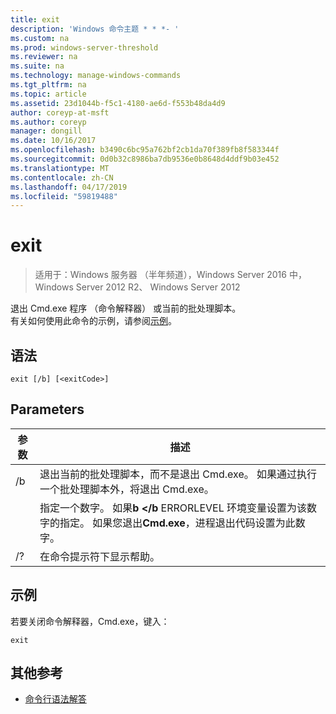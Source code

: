 ```yaml
---
title: exit
description: 'Windows 命令主题 * * *- '
ms.custom: na
ms.prod: windows-server-threshold
ms.reviewer: na
ms.suite: na
ms.technology: manage-windows-commands
ms.tgt_pltfrm: na
ms.topic: article
ms.assetid: 23d1044b-f5c1-4180-ae6d-f553b48da4d9
author: coreyp-at-msft
ms.author: coreyp
manager: dongill
ms.date: 10/16/2017
ms.openlocfilehash: b3490c6bc95a762bf2cb1da70f389fb8f583344f
ms.sourcegitcommit: 0d0b32c8986ba7db9536e0b8648d4ddf9b03e452
ms.translationtype: MT
ms.contentlocale: zh-CN
ms.lasthandoff: 04/17/2019
ms.locfileid: "59819488"
---
```

# <a name="exit"></a>exit

>适用于：Windows 服务器 （半年频道），Windows Server 2016 中，Windows Server 2012 R2、 Windows Server 2012

退出 Cmd.exe 程序 （命令解释器） 或当前的批处理脚本。  
有关如何使用此命令的示例，请参阅[示例](#BKMK_examples)。  
## <a name="syntax"></a>语法  
```  
exit [/b] [<exitCode>]  
```  
## <a name="parameters"></a>Parameters  
|参数|描述|  
|-------|--------|  
|/b|退出当前的批处理脚本，而不是退出 Cmd.exe。 如果通过执行一个批处理脚本外，将退出 Cmd.exe。|  
|<exitCode>|指定一个数字。 如果**b </b** ERRORLEVEL 环境变量设置为该数字的指定。 如果您退出**Cmd.exe**，进程退出代码设置为此数字。|  
|/?|在命令提示符下显示帮助。|  
## <a name="BKMK_examples"></a>示例  
若要关闭命令解释器，Cmd.exe，键入：  
```  
exit  
```  
## <a name="additional-references"></a>其他参考  
-   [命令行语法解答](command-line-syntax-key.md)  
  
